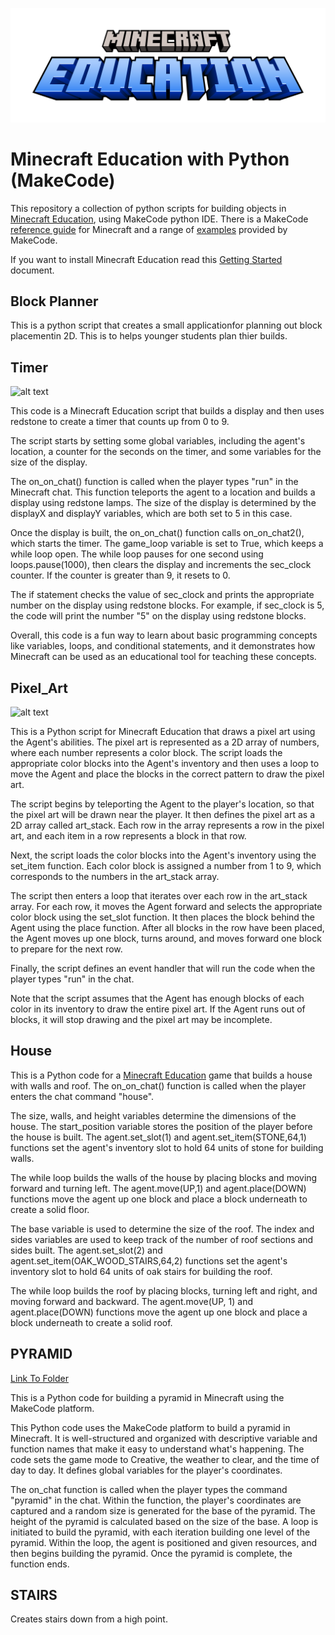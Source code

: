 ![alt text](https://github.com/juedwards/MinecraftEducationPythonExamples/blob/main/education-minecraft-logo.png)

# Minecraft Education with Python (MakeCode)

This repository a collection of python scripts for building objects in [Minecraft Education](https://education.minecraft.net/en-us), using MakeCode python IDE. There is a MakeCode [reference guide](https://minecraft.makecode.com/reference) for Minecraft and a range of [examples](https://minecraft.makecode.com/projects) provided by MakeCode.

If you want to install Minecraft Education read this [Getting Started](https://github.com/juedwards/MinecraftEducationPythonExamples/blob/main/GETTING_STARTED.md) document.

## Block Planner

This is a python script that creates a small applicationfor planning out block placementin 2D. This is to helps younger students plan thier builds. 

## Timer

![alt text](https://pbs.twimg.com/media/FqC_NyIXwAAhBXz?format=jpg&name=360x360)

This code is a Minecraft Education script that builds a display and then uses redstone to create a timer that counts up from 0 to 9.

The script starts by setting some global variables, including the agent's location, a counter for the seconds on the timer, and some variables for the size of the display.

The on_on_chat() function is called when the player types "run" in the Minecraft chat. This function teleports the agent to a location and builds a display using redstone lamps. The size of the display is determined by the displayX and displayY variables, which are both set to 5 in this case.

Once the display is built, the on_on_chat() function calls on_on_chat2(), which starts the timer. The game_loop variable is set to True, which keeps a while loop open. The while loop pauses for one second using loops.pause(1000), then clears the display and increments the sec_clock counter. If the counter is greater than 9, it resets to 0.

The if statement checks the value of sec_clock and prints the appropriate number on the display using redstone blocks. For example, if sec_clock is 5, the code will print the number "5" on the display using redstone blocks.

Overall, this code is a fun way to learn about basic programming concepts like variables, loops, and conditional statements, and it demonstrates how Minecraft can be used as an educational tool for teaching these concepts.

## Pixel_Art

![alt text](https://pbs.twimg.com/media/Fp54BfWWIAEdOL5?format=jpg&name=small)

This is a Python script for Minecraft Education that draws a pixel art using the Agent's abilities. The pixel art is represented as a 2D array of numbers, where each number represents a color block. The script loads the appropriate color blocks into the Agent's inventory and then uses a loop to move the Agent and place the blocks in the correct pattern to draw the pixel art.

The script begins by teleporting the Agent to the player's location, so that the pixel art will be drawn near the player. It then defines the pixel art as a 2D array called art_stack. Each row in the array represents a row in the pixel art, and each item in a row represents a block in that row.

Next, the script loads the color blocks into the Agent's inventory using the set_item function. Each color block is assigned a number from 1 to 9, which corresponds to the numbers in the art_stack array.

The script then enters a loop that iterates over each row in the art_stack array. For each row, it moves the Agent forward and selects the appropriate color block using the set_slot function. It then places the block behind the Agent using the place function. After all blocks in the row have been placed, the Agent moves up one block, turns around, and moves forward one block to prepare for the next row.

Finally, the script defines an event handler that will run the code when the player types "run" in the chat.

Note that the script assumes that the Agent has enough blocks of each color in its inventory to draw the entire pixel art. If the Agent runs out of blocks, it will stop drawing and the pixel art may be incomplete.

## House

This is a Python code for a [Minecraft Education](https://education.minecraft.net/en-us) game  that builds a house with walls and roof. The on_on_chat() function is called when the player enters the chat command "house".

The size, walls, and height variables determine the dimensions of the house. The start_position variable stores the position of the player before the house is built. The agent.set_slot(1) and agent.set_item(STONE,64,1) functions set the agent's inventory slot to hold 64 units of stone for building walls.

The while loop builds the walls of the house by placing blocks and moving forward and turning left. The agent.move(UP,1) and agent.place(DOWN) functions move the agent up one block and place a block underneath to create a solid floor.

The base variable is used to determine the size of the roof. The index and sides variables are used to keep track of the number of roof sections and sides built. The agent.set_slot(2) and agent.set_item(OAK_WOOD_STAIRS,64,2) functions set the agent's inventory slot to hold 64 units of oak stairs for building the roof.

The while loop builds the roof by placing blocks, turning left and right, and moving forward and backward. The agent.move(UP, 1) and agent.place(DOWN) functions move the agent up one block and place a block underneath to create a solid roof.

## PYRAMID 

[Link To Folder](https://github.com/juedwards/MinecraftEducationPythonExamples/tree/main/pyramid)

This is a Python code for building a pyramid in Minecraft using the MakeCode platform.

This Python code uses the MakeCode platform to build a pyramid in Minecraft. It is well-structured and organized with descriptive variable and function names that make it easy to understand what's happening. The code sets the game mode to Creative, the weather to clear, and the time of day to day. It defines global variables for the player's coordinates.

The on_chat function is called when the player types the command "pyramid" in the chat. Within the function, the player's coordinates are captured and a random size is generated for the base of the pyramid. The height of the pyramid is calculated based on the size of the base. A loop is initiated to build the pyramid, with each iteration building one level of the pyramid. Within the loop, the agent is positioned and given resources, and then begins building the pyramid. Once the pyramid is complete, the function ends.

## STAIRS

Creates stairs down from a high point.
